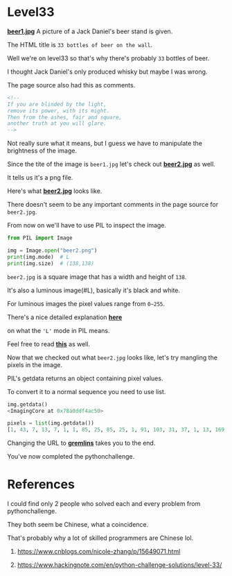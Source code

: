 # Level33


**[beer1.jpg](beer1.jpg)** A picture of a Jack Daniel's beer stand is given.

The HTML title is `33 bottles of beer on the wall`.

Well we're on level33 so that's why there's probably `33` bottles of beer.

I thought Jack Daniel's only produced whisky but maybe I was wrong. 

The page source also had this as comments. 


```HTML 
<!--
If you are blinded by the light,
remove its power, with its might.
Then from the ashes, fair and square,
another truth at you will glare.
-->
```

Not really sure what it means, but I guess we have to manipulate the brightness of the image. 


Since the tite of the image is `beer1.jpg` let's check out **[beer2.jpg](beer2.jpg)** as well.


It tells us it's a png file.


Here's what **[beer2.jpg](beer2.png)** looks like. 


There doesn't seem to be any important comments in the page source for `beer2.jpg`.


From now on we'll have to use PIL to inspect the image.


```python
from PIL import Image 

img = Image.open("beer2.png")
print(img.mode)  # L
print(img.size)  # (138,138)
```

`beer2.jpg` is a square image that has a width and height of `138`.

It's also a luminous image(#L), basically it's black and white. 

For luminous images the pixel values range from `0~255`.


There's a nice detailed explanation **[here](https://stackoverflow.com/questions/52307290/what-is-the-difference-between-images-in-p-and-l-mode-in-pil)**


on what the `'L'` mode in PIL means. 

Feel free to read **[this](https://pillow.readthedocs.io/en/stable/handbook/concepts.html#modes)** as well. 


Now that we checked out what `beer2.jpg` looks like, let's try mangling the pixels in the image. 

PIL's getdata returns an object containing pixel values. 

To convert it to a normal sequence you need to use list.


```python
img.getdata()
<ImagingCore at 0x78a0ddf4ac50>
```

```python
pixels = list(img.getdata())
[1, 43, 7, 13, 7, 1, 1, 85, 25, 85, 25, 1, 91, 103, 31, 37, 1, 13, 169, 1, 37, 13, 193, 13, 1, 193,...]
```


Changing the URL to **[gremlins](www.kohsamui:thailand@pythonchallenge.com/pc/rock/gremlins.html)** takes you to the end.


You've now completed the pythonchallenge. 


# References 

I could find only 2 people who solved each and every problem from pythonchallenge.

They both seem be Chinese, what a coincidence. 

That's probably why a lot of skilled programmers are Chinese lol.


1.  https://www.cnblogs.com/nicole-zhang/p/15649071.html

2.  https://www.hackingnote.com/en/python-challenge-solutions/level-33/ 